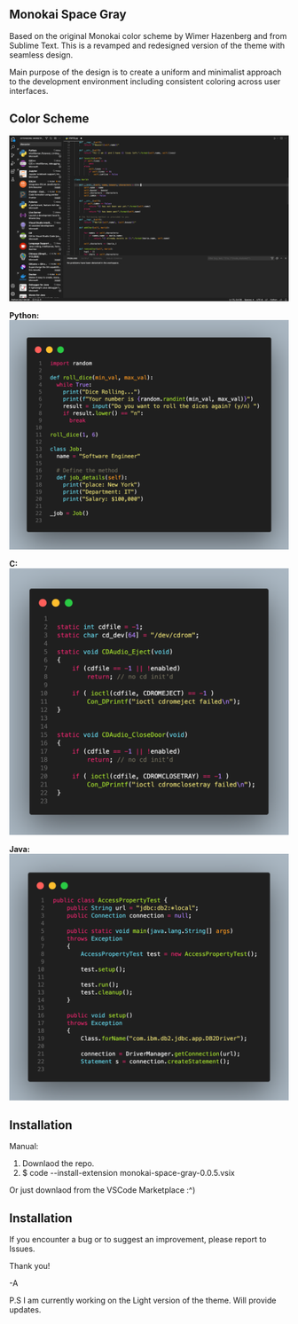 ﻿## Monokai Space Gray
Based on the original Monokai color scheme by Wimer Hazenberg and from Sublime Text.
This is a revamped and redesigned version of the theme with seamless design. 

Main purpose of the design is to create a uniform and minimalist approach to the development environment including consistent coloring across user interfaces. 

## Color Scheme
![Theme](images/snapshot.png)

**Python:** 
![Python Demo](images/monokai-space-gray-py.png)

**C:** 
![C Demo](images/monokai-space-gray-c.png)

**Java:** 
![Java Demo](images/monokai-space-gray-java.png)


## Installation
Manual: 
1. Downlaod the repo.
2. $ code --install-extension monokai-space-gray-0.0.5.vsix

Or just downlaod from the VSCode Marketplace :^)

## Installation
If you encounter a bug or to suggest an improvement, please report to Issues.

Thank you!

-A


P.S I am currently working on the Light version of the theme. Will provide updates.
